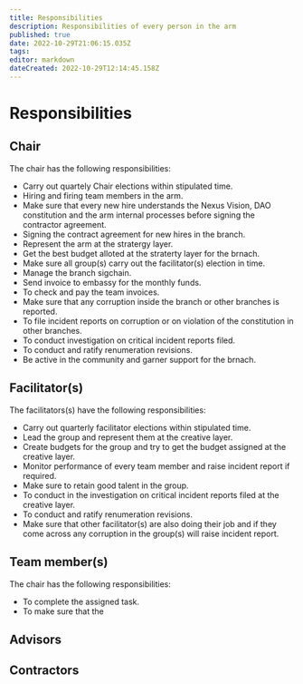 ```yaml
---
title: Responsibilities
description: Responsibilities of every person in the arm
published: true
date: 2022-10-29T21:06:15.035Z
tags: 
editor: markdown
dateCreated: 2022-10-29T12:14:45.158Z
---
```


# Responsibilities


## Chair
The chair has the following responsibilities:

- Carry out quartely Chair elections within stipulated time.
- Hiring and firing team members in the arm.
- Make sure that every new hire understands the Nexus Vision, DAO constitution and the arm internal processes before signing the contractor agreement.
- Signing the contract agreement for new hires in the branch.
- Represent the arm at the stratergy layer.
- Get the best budget alloted at the straterty layer for the brnach.
- Make sure all group(s) carry out the facilitator(s) election in time.
- Manage the branch sigchain.
- Send invoice to embassy for the monthly funds.
- To check and pay the team invoices.
- Make sure that any corruption inside the branch or other branches is reported.
- To file incident reports on corruption or on violation of the constitution in other branches.
- To conduct investigation on critical incident reports filed.
- To conduct and ratify renumeration revisions.
- Be active in the community and garner support for the brnach.


## Facilitator(s)
The facilitators(s) have the following responsibilities:

- Carry out quarterly facilitator elections within stipulated time.
- Lead the group and represent them at the creative layer.
- Create budgets for the group and try to get the budget assigned at the creative layer.
- Monitor performance of every team member and raise incident report if required.
- Make sure to retain good talent in the group.
- To conduct in the  investigation on critical incident reports filed at the creative layer.
- To conduct and ratify renumeration revisions.
- Make sure that other facilitator(s) are also doing their job and if they come across any corruption in the group(s) will raise incident report.



## Team member(s)
The chair has the following responsibilities:
- To complete the assigned task.
- To make sure that the 

## Advisors

## Contractors
